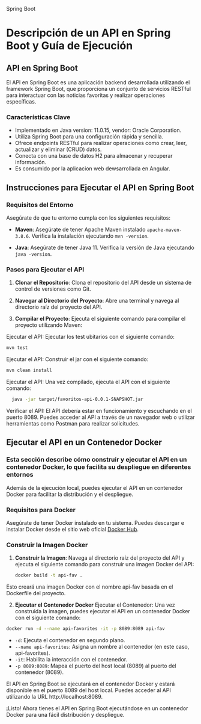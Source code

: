 Spring Boot
# Descripción de un API en Spring Boot y Guía de Ejecución

## API en Spring Boot

El API en Spring Boot es una aplicación backend desarrollada utilizando el framework Spring Boot, que proporciona un conjunto de servicios RESTful para interactuar con las noticias favoritas y realizar operaciones específicas.

### Características Clave

- Implementado en Java version: 11.0.15, vendor: Oracle Corporation.
- Utiliza Spring Boot para una configuración rápida y sencilla.
- Ofrece endpoints RESTful para realizar operaciones como crear, leer, actualizar y eliminar (CRUD) datos.
- Conecta con una base de datos H2 para almacenar y recuperar información.
- Es consumido por la aplicacion web dewsarrollada en Angular.

## Instrucciones para Ejecutar el API en Spring Boot

### Requisitos del Entorno

Asegúrate de que tu entorno cumpla con los siguientes requisitos:

- **Maven**: Asegúrate de tener Apache Maven instalado `apache-maven-3.8.6`. Verifica la instalación ejecutando `mvn -version`.

- **Java**: Asegúrate de tener Java 11. Verifica la versión de Java ejecutando `java -version`.

### Pasos para Ejecutar el API

1. **Clonar el Repositorio**: Clona el repositorio del API desde un sistema de control de versiones como Git.

2. **Navegar al Directorio del Proyecto**: Abre una terminal y navega al directorio raíz del proyecto del API.

3. **Compilar el Proyecto**: Ejecuta el siguiente comando para compilar el proyecto utilizando Maven:

Ejecutar el API: Ejecutar los test ubitarios con el siguiente comando:
  ```bash
  mvn test
  ```
Ejecutar el API: Construir el jar con el siguiente comando:
   ```bash
   mvn clean install
   ```
Ejecutar el API: Una vez compilado, ejecuta el API con el siguiente comando:
  ```bash
    java -jar target/favoritos-api-0.0.1-SNAPSHOT.jar
  ```
  
Verificar el API: El API debería estar en funcionamiento y escuchando en el puerto 8089. Puedes acceder al API a través de un navegador web o utilizar herramientas como Postman para realizar solicitudes.

## Ejecutar el API en un Contenedor Docker
### Esta sección describe cómo construir y ejecutar el API en un contenedor Docker, lo que facilita su despliegue en diferentes entornos

Además de la ejecución local, puedes ejecutar el API en un contenedor Docker para facilitar la distribución y el despliegue.

### Requisitos para Docker

Asegúrate de tener Docker instalado en tu sistema. Puedes descargar e instalar Docker desde el sitio web oficial [Docker Hub](https://www.docker.com/get-started).

### Construir la Imagen Docker

1. **Construir la Imagen**: Navega al directorio raíz del proyecto del API y ejecuta el siguiente comando para construir una imagen Docker del API:

   ```bash
   docker build -t api-fav .
    ```
  Esto creará una imagen Docker con el nombre api-fav basada en el Dockerfile del proyecto.

2. **Ejecutar el Contenedor Docker**
  Ejecutar el Contenedor: Una vez construida la imagen, puedes ejecutar el API en un contenedor Docker con el siguiente comando:

  ```bash
  docker run -d --name api-favorites -it -p 8089:8089 api-fav
  ```
  - `-d`: Ejecuta el contenedor en segundo plano.  
  - `--name api-favorites`: Asigna un nombre al contenedor (en este caso, api-favorites).  
  - `-it`: Habilita la interacción con el contenedor.  
  - `-p 8089:8089`: Mapea el puerto del host local (8089) al puerto del contenedor (8089).  
  
  El API en Spring Boot se ejecutará en el contenedor Docker y estará disponible en el puerto 8089 del host local. Puedes acceder al API utilizando la URL http://localhost:8089.
  
  ¡Listo! Ahora tienes el API en Spring Boot ejecutándose en un contenedor Docker para una fácil distribución y despliegue.
